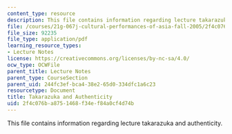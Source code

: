 ```yaml
---
content_type: resource
description: This file contains information regarding lecture takarazuka and authenticity.
file: /courses/21g-067j-cultural-performances-of-asia-fall-2005/2f4c076ba8751468f34ef84a0cf4d74b_MIT21G_067JF05_l11takara.pdf
file_size: 92235
file_type: application/pdf
learning_resource_types:
- Lecture Notes
license: https://creativecommons.org/licenses/by-nc-sa/4.0/
ocw_type: OCWFile
parent_title: Lecture Notes
parent_type: CourseSection
parent_uid: 244fc3ef-bca4-38e2-65d0-334dfc1a6c23
resourcetype: Document
title: Takarazuka and Authenticity
uid: 2f4c076b-a875-1468-f34e-f84a0cf4d74b
---
```

This file contains information regarding lecture takarazuka and authenticity.